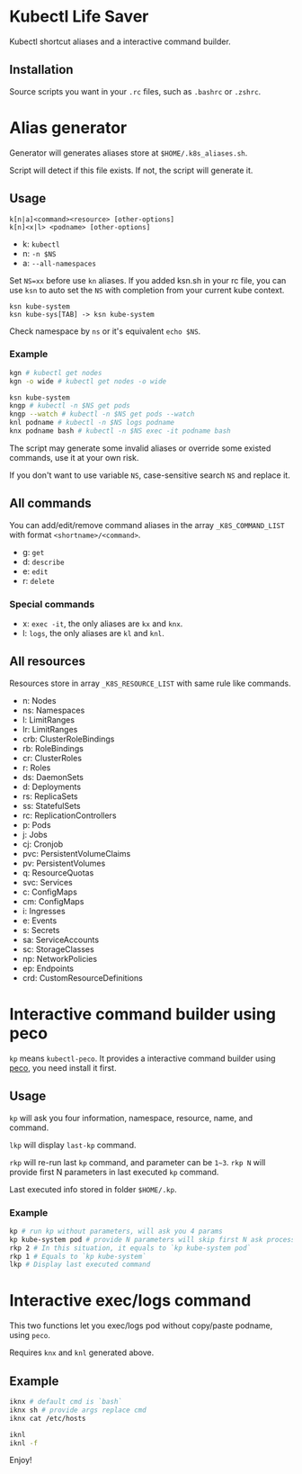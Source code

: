 # Kubectl Life Saver

Kubectl shortcut aliases and a interactive command builder.

## Installation

Source scripts you want in your `.rc` files, such as `.bashrc` or `.zshrc`.

# Alias generator

Generator will generates aliases store at `$HOME/.k8s_aliases.sh`.

Script will detect if this file exists. If not, the script will generate it.

## Usage

```ebnf
k[n|a]<command><resource> [other-options]
k[n]<x|l> <podname> [other-options]
```

- k: `kubectl`
- n: `-n $NS`
- a: `--all-namespaces`

Set `NS=xx` before use `kn` aliases. If you added ksn.sh in your rc file, you can use `ksn` to auto set the `NS` with completion from your current kube context.

```
ksn kube-system
ksn kube-sys[TAB] -> ksn kube-system
```

Check namespace by `ns` or it's equivalent `echo $NS`.

### Example

```bash
kgn # kubectl get nodes
kgn -o wide # kubectl get nodes -o wide

ksn kube-system
kngp # kubectl -n $NS get pods
kngp --watch # kubectl -n $NS get pods --watch
knl podname # kubectl -n $NS logs podname
knx podname bash # kubectl -n $NS exec -it podname bash
```

The script may generate some invalid aliases or override some existed commands, use it at your own risk.

If you don't want to use variable `NS`, case-sensitive search `NS` and replace it.

## All commands

You can add/edit/remove command aliases in the array `_K8S_COMMAND_LIST` with format `<shortname>/<command>`.

- g: `get`
- d: `describe`
- e: `edit`
- r: `delete`

### Special commands

- x: `exec -it`, the only aliases are `kx` and `knx`.
- l: `logs`, the only aliases are `kl` and `knl`.

## All resources

Resources store in array `_K8S_RESOURCE_LIST` with same rule like commands.

- n: Nodes
- ns: Namespaces
- l: LimitRanges
- lr: LimitRanges
- crb: ClusterRoleBindings
- rb: RoleBindings
- cr: ClusterRoles
- r: Roles
- ds: DaemonSets
- d: Deployments
- rs: ReplicaSets
- ss: StatefulSets
- rc: ReplicationControllers
- p: Pods
- j: Jobs
- cj: Cronjob
- pvc: PersistentVolumeClaims
- pv: PersistentVolumes
- q: ResourceQuotas
- svc: Services
- c: ConfigMaps
- cm: ConfigMaps
- i: Ingresses
- e: Events
- s: Secrets
- sa: ServiceAccounts
- sc: StorageClasses
- np: NetworkPolicies
- ep: Endpoints
- crd: CustomResourceDefinitions

# Interactive command builder using peco

`kp` means `kubectl-peco`. It provides a interactive command builder using [peco](https://github.com/peco/peco), you need install it first.

## Usage

`kp` will ask you four information, namespace, resource, name, and command.

`lkp` will display `last-kp` command.

`rkp` will re-run last `kp` command, and parameter can be `1~3`. `rkp N` will provide first N parameters in last executed `kp` command. 

Last executed info stored in folder `$HOME/.kp`.

### Example

```bash
kp # run kp without parameters, will ask you 4 params
kp kube-system pod # provide N parameters will skip first N ask process
rkp 2 # In this situation, it equals to `kp kube-system pod`
rkp 1 # Equals to `kp kube-system`
lkp # Display last executed command
```

# Interactive exec/logs command

This two functions let you exec/logs pod without copy/paste podname, using `peco`.

Requires `knx` and `knl` generated above.

## Example

```bash
iknx # default cmd is `bash`
iknx sh # provide args replace cmd
iknx cat /etc/hosts

iknl
iknl -f
```


Enjoy!
